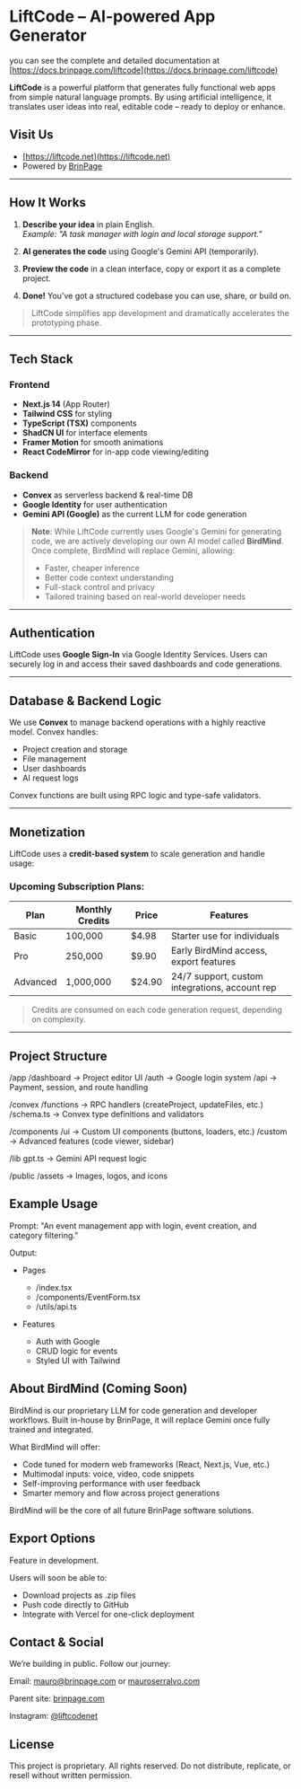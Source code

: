 
# LiftCode – AI-powered App Generator

you can see the complete and detailed documentation at [https://docs.brinpage.com/liftcode](https://docs.brinpage.com/liftcode)

**LiftCode** is a powerful platform that generates fully functional web apps from simple natural language prompts. By using artificial intelligence, it translates user ideas into real, editable code – ready to deploy or enhance.

## Visit Us
- [https://liftcode.net](https://liftcode.net)
- Powered by [BrinPage](https://brinpage.com)

---

## How It Works

1. **Describe your idea** in plain English.  
   _Example: "A task manager with login and local storage support."_

2. **AI generates the code** using Google's Gemini API (temporarily).

3. **Preview the code** in a clean interface, copy or export it as a complete project.

4. **Done!** You've got a structured codebase you can use, share, or build on.

> LiftCode simplifies app development and dramatically accelerates the prototyping phase.

---

## Tech Stack

### Frontend

- **Next.js 14** (App Router)
- **Tailwind CSS** for styling
- **TypeScript (TSX)** components
- **ShadCN UI** for interface elements
- **Framer Motion** for smooth animations
- **React CodeMirror** for in-app code viewing/editing

### Backend

- **Convex** as serverless backend & real-time DB
- **Google Identity** for user authentication
- **Gemini API (Google)** as the current LLM for code generation

> **Note**: While LiftCode currently uses Google's Gemini for generating code, we are actively developing our own AI model called **BirdMind**. Once complete, BirdMind will replace Gemini, allowing:
> - Faster, cheaper inference
> - Better code context understanding
> - Full-stack control and privacy
> - Tailored training based on real-world developer needs

---

## Authentication

LiftCode uses **Google Sign-In** via Google Identity Services. Users can securely log in and access their saved dashboards and code generations.

---

## Database & Backend Logic

We use **Convex** to manage backend operations with a highly reactive model. Convex handles:

- Project creation and storage
- File management
- User dashboards
- AI request logs

Convex functions are built using RPC logic and type-safe validators.

---

## Monetization

LiftCode uses a **credit-based system** to scale generation and handle usage:

### Upcoming Subscription Plans:

| Plan        | Monthly Credits | Price  | Features                                       |
|-------------|------------------|--------|------------------------------------------------|
| Basic       | 100,000          | $4.98  | Starter use for individuals                    |
| Pro         | 250,000          | $9.90  | Early BirdMind access, export features         |
| Advanced    | 1,000,000        | $24.90 | 24/7 support, custom integrations, account rep |

> Credits are consumed on each code generation request, depending on complexity.

---

## Project Structure
/app
/dashboard → Project editor UI
/auth → Google login system
/api → Payment, session, and route handling

/convex
/functions → RPC handlers (createProject, updateFiles, etc.)
/schema.ts → Convex type definitions and validators

/components
/ui → Custom UI components (buttons, loaders, etc.)
/custom → Advanced features (code viewer, sidebar)

/lib
gpt.ts → Gemini API request logic

/public
/assets → Images, logos, and icons


## Example Usage

Prompt:
"An event management app with login, event creation, and category filtering."

Output:
- Pages
  - /index.tsx
  - /components/EventForm.tsx
  - /utils/api.ts

- Features
  - Auth with Google
  - CRUD logic for events
  - Styled UI with Tailwind
    
##  About BirdMind (Coming Soon)
BirdMind is our proprietary LLM for code generation and developer workflows. Built in-house by BrinPage, it will replace Gemini once fully trained and integrated.

What BirdMind will offer:

- Code tuned for modern web frameworks (React, Next.js, Vue, etc.)
- Multimodal inputs: voice, video, code snippets
- Self-improving performance with user feedback
- Smarter memory and flow across project generations

BirdMind will be the core of all future BrinPage software solutions.

## Export Options
Feature in development.

Users will soon be able to:

- Download projects as .zip files
- Push code directly to GitHub
- Integrate with Vercel for one-click deployment

## Contact & Social
We’re building in public. Follow our journey:

Email: mauro@brinpage.com or [mauroserralvo.com](https://mauroserralvo.com)

Parent site: [brinpage.com](https://brinpage.com)

Instagram: [@liftcodenet](https://instagram.com/liftcodenet)

## License
This project is proprietary. All rights reserved. Do not distribute, replicate, or resell without written permission.
